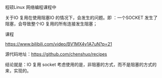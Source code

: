 程硕Linux 网络编程课程中

关于IO 复用在使用阻塞IO 的情况下，会发生的问题。即 ：一个SOCKET 发生了阻塞，会导致整个IO 复用的所有连接发生阻塞；

课程

https://www.bilibili.com/video/BV1MX4y1A7uN?p=21

源代码地址：https://github.com/chenshuo/recipes

结论就是：IO 复用 socket 考虑使用的是，非阻塞的方式，而不是阻塞的方式的来，实现的。
